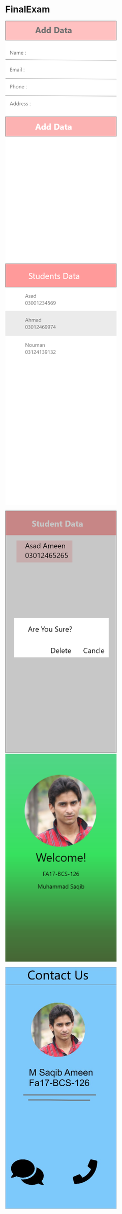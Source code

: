 # FinalExam

<a href="#" target="_blank"><img src="https://github.com/Saaqiii/fa17-bcs-126/blob/main/1.png" width="350"></a> <a href="#" target="_blank"><img src="https://github.com/Saaqiii/fa17-bcs-126/blob/main/2.png" width="350"></a> 

 <a href="#" target="_blank"><img src="https://github.com/Saaqiii/fa17-bcs-126/blob/main/3.png" width="350"></a>  <a href="#" target="_blank"><img src="https://github.com/Saaqiii/fa17-bcs-126/blob/main/4.png" width="350"></a> 
     
 <a href="#" target="_blank"><img src="https://github.com/Saaqiii/fa17-bcs-126/blob/main/5.jpeg" width="350"></a> 

